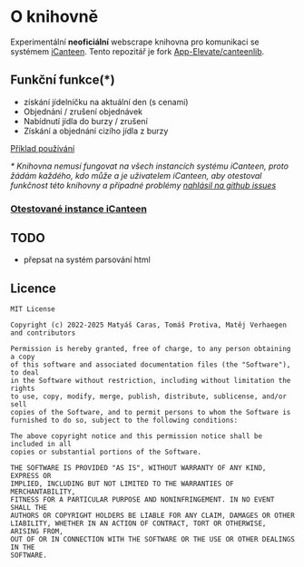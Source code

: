 # O knihovně

Experimentální **neoficiální** webscrape knihovna pro komunikaci se systémem [iCanteen](https://www.z-ware.cz/internetove-objednavky). Tento repozitář je fork [App-Elevate/canteenlib](https://github.com/App-Elevate/canteenlib).

## Funkční funkce(\*)

- získání jídelníčku na aktuální den (s cenami)
- Objednání / zrušení objednávek
- Nabídnutí jídla do burzy / zrušení
- Získání a objednání cizího jídla z burzy

[Příklad používání](https://github.com/Autojidelna/icanteenlib/blob/main/example/test_everything_example.dart)

_\* Knihovna nemusí fungovat na všech instancích systému iCanteen, proto žádám každého, kdo může a je uživatelem iCanteen, aby otestoval funkčnost této knihovny a případné problémy [nahlásil na github issues](https://github.com/Autojidelna/icanteenlib/issues/new?assignees=tpkowastaken&labels=kompatibilita&projects=&template=hl--en--kompatibility.md&title=Kompatibilita%3A+)_

### [Otestované instance iCanteen](https://github.com/Autojidelna/icanteenlib/blob/main/COMPATIBILITY.md)

## TODO

- přepsat na systém parsování html

## Licence

```en
MIT License

Copyright (c) 2022-2025 Matyáš Caras, Tomáš Protiva, Matěj Verhaegen and contributors

Permission is hereby granted, free of charge, to any person obtaining a copy
of this software and associated documentation files (the "Software"), to deal
in the Software without restriction, including without limitation the rights
to use, copy, modify, merge, publish, distribute, sublicense, and/or sell
copies of the Software, and to permit persons to whom the Software is
furnished to do so, subject to the following conditions:

The above copyright notice and this permission notice shall be included in all
copies or substantial portions of the Software.

THE SOFTWARE IS PROVIDED "AS IS", WITHOUT WARRANTY OF ANY KIND, EXPRESS OR
IMPLIED, INCLUDING BUT NOT LIMITED TO THE WARRANTIES OF MERCHANTABILITY,
FITNESS FOR A PARTICULAR PURPOSE AND NONINFRINGEMENT. IN NO EVENT SHALL THE
AUTHORS OR COPYRIGHT HOLDERS BE LIABLE FOR ANY CLAIM, DAMAGES OR OTHER
LIABILITY, WHETHER IN AN ACTION OF CONTRACT, TORT OR OTHERWISE, ARISING FROM,
OUT OF OR IN CONNECTION WITH THE SOFTWARE OR THE USE OR OTHER DEALINGS IN THE
SOFTWARE.
```
